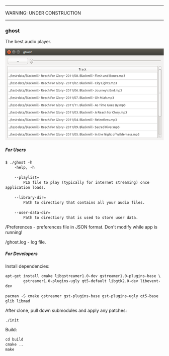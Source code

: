 ___
WARNING: UNDER CONSTRUCTION
___

### ghost

The best audio player.

![ss](https://raw.githubusercontent.com/brooksbp/ghost/master/doc/2014-03-30_ss.png)

##### For Users

    $ ./ghost -h
        -help, -h
    
        --playlist=
            PLS file to play (typically for internet streaming) once application loads.
    
        --library-dir=
            Path to directiory that contains all your audio files.
    
        --user-data-dir=
            Path to directiory that is used to store user data.
    

/Preferences - preferences file in JSON format. Don't modify while app is running!

/ghost.log - log file.

##### For Developers

Install dependencies:

    apt-get install cmake libgstreamer1.0-dev gstreamer1.0-plugins-base \
            gstreamer1.0-plugins-ugly qt5-default libgtk2.0-dev libevent-dev

    pacman -S cmake gstreamer gst-plugins-base gst-plugins-ugly qt5-base glib libmad

After clone, pull down submodules and apply any patches:

    ./init

Build:

    cd build
    cmake ..
    make
